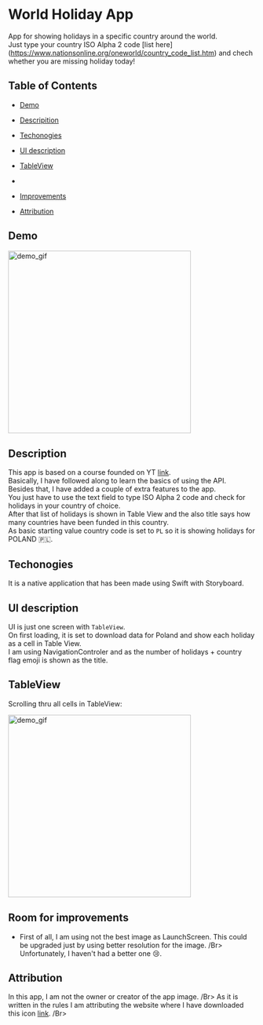 # World Holiday App

App for showing holidays in a specific country around the world. </br>
Just type your country ISO Alpha 2 code [list here] (https://www.nationsonline.org/oneworld/country_code_list.htm) and chech whether you are missing holiday today!


## Table of Contents

- [Demo](#demo)

- [Descripition](#description)

- [Techonogies](#techonogies)

- [UI description](#ui-description)

- [TableView](#tableview)
- 
- [Improvements](#improvements)

- [Attribution](#attribution)

## Demo


<img src="readme_files/DEMO.gif" alt="demo_gif" width="372"/> 

## Description


This app is based on a course founded on YT [link](https://youtu.be/tdxKIPpPDAI). </br>
Basically, I have followed along to learn the basics of using the API. </br>
Besides that, I have added a couple of extra features to the app. </br>
You just have to use the text field to type ISO Alpha 2 code and check for holidays in your country of choice. </br>
After that list of holidays is shown in Table View and the also title says how many countries have been funded in this country. </br>
As basic starting value country code is set to `PL` so it is showing holidays for POLAND 🇵🇱. </br>



## Techonogies

It is a native application that has been made using Swift with Storyboard.



## UI description
UI is just one screen with `TableView`. </br>
On first loading, it is set to download data for Poland and show each holiday as a cell in Table View. </br>
I am using NavigationControler and as the number of holidays + country flag emoji is shown as the title. </br>

## TableView
Scrolling thru all cells in TableView: </br>

<img src="readme_files/TABLE.gif" alt="demo_gif" width="372"/> 

## Room for improvements

- First of all, I am using not the best image as LaunchScreen. This could be upgraded just by using better resolution for the image. /Br>
Unfortunately, I haven't had a better one 😢. </br>
 
## Attribution
In this app, I am not the owner or creator of the app image. /Br> 
As it is written in the rules I am attributing the website where I have downloaded this icon [link](https://www.flaticon.com/free-icon/holiday_3199857?term=holiday&page=1&position=9&page=1&position=9&related_id=3199857&origin=search). /Br>

